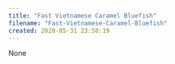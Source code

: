 ```yaml
---
title: "Fast Vietnamese Caramel Bluefish"
filename: "Fast-Vietnamese-Caramel-Bluefish"
created: 2020-05-31 23:58:19
---
```

None
